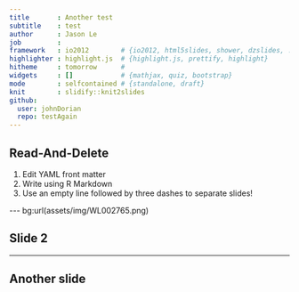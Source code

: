 ```yaml
---
title       : Another test
subtitle    : test
author      : Jason Le
job         : 
framework   : io2012        # {io2012, html5slides, shower, dzslides, ...}
highlighter : highlight.js  # {highlight.js, prettify, highlight}
hitheme     : tomorrow      # 
widgets     : []            # {mathjax, quiz, bootstrap}
mode        : selfcontained # {standalone, draft}
knit        : slidify::knit2slides
github:
  user: johnDorian
  repo: testAgain
---
```


## Read-And-Delete

1. Edit YAML front matter
2. Write using R Markdown
3. Use an empty line followed by three dashes to separate slides!

--- bg:url(assets/img/WL002765.png)  

## Slide 2

--- 
## Another slide



